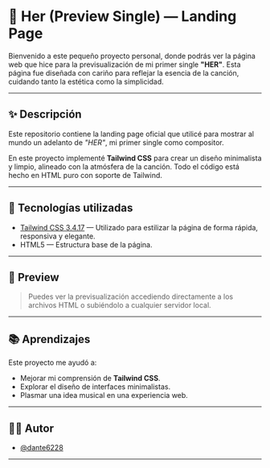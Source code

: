 # 🎵 Her (Preview Single) — Landing Page

Bienvenido a este pequeño proyecto personal, donde podrás ver la página web que hice para la previsualización de mi primer single **"HER"**. Esta página fue diseñada con cariño para reflejar la esencia de la canción, cuidando tanto la estética como la simplicidad.

---

## ✨ Descripción

Este repositorio contiene la landing page oficial que utilicé para mostrar al mundo un adelanto de *"HER"*, mi primer single como compositor.

En este proyecto implementé **Tailwind CSS** para crear un diseño minimalista y limpio, alineado con la atmósfera de la canción. Todo el código está hecho en HTML puro con soporte de Tailwind.

---

## 🚀 Tecnologías utilizadas

- [Tailwind CSS 3.4.17](https://v3.tailwindcss.com/) — Utilizado para estilizar la página de forma rápida, responsiva y elegante.
- HTML5 — Estructura base de la página.

---

## 📸 Preview

> Puedes ver la previsualización accediendo directamente a los archivos HTML o subiéndolo a cualquier servidor local.

---

## 📚 Aprendizajes

Este proyecto me ayudó a:
- Mejorar mi comprensión de **Tailwind CSS**.
- Explorar el diseño de interfaces minimalistas.
- Plasmar una idea musical en una experiencia web.

---

## 👨‍💻 Autor

- [@dante6228](https://github.com/dante6228)

---

